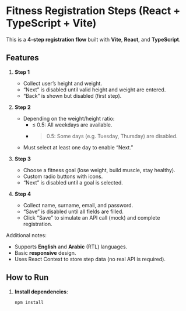 # Fitness Registration Steps (React + TypeScript + Vite)

This is a **4-step registration flow** built with **Vite**, **React**, and **TypeScript**.

## Features

1. **Step 1**

   - Collect user’s height and weight.
   - “Next” is disabled until valid height and weight are entered.
   - “Back” is shown but disabled (first step).

2. **Step 2**

   - Depending on the weight/height ratio:
     - ≤ 0.5: All weekdays are available.
     - > 0.5: Some days (e.g. Tuesday, Thursday) are disabled.
   - Must select at least one day to enable “Next.”

3. **Step 3**

   - Choose a fitness goal (lose weight, build muscle, stay healthy).
   - Custom radio buttons with icons.
   - “Next” is disabled until a goal is selected.

4. **Step 4**
   - Collect name, surname, email, and password.
   - “Save” is disabled until all fields are filled.
   - Click “Save” to simulate an API call (mock) and complete registration.

Additional notes:

- Supports **English** and **Arabic** (RTL) languages.
- Basic **responsive** design.
- Uses React Context to store step data (no real API is required).

## How to Run

1. **Install dependencies**:
   ```bash
   npm install
   ```
